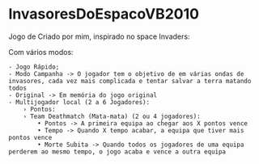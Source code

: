 # InvasoresDoEspacoVB2010

Jogo de Criado por mim, inspirado no space Invaders:

Com vários modos:

	- Jogo Rápido;
	- Modo Campanha -> O jogador tem o objetivo de em várias ondas de invasores, cada vez mais complicada e tentar salvar a terra matando todos
	- Original -> Em memória do jogo original
	- Multijogador local (2 a 6 Jogadores):
		› Pontos:
		› Team Deathmatch (Mata-mata) (2 ou 4 jogadores):
			• Pontos -> A primeira equipa ao chegar aos X pontos vence
			• Tempo -> Quando X tempo acabar, a equipa que tiver mais pontos vence
			• Morte Subita -> Quando todos os jogadores de uma equipa perderem ao mesmo tempo, o jogo acaba e vence a outra equipa
